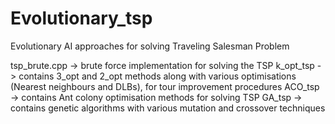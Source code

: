 # Evolutionary_tsp
Evolutionary AI approaches for solving Traveling Salesman Problem

tsp_brute.cpp -> brute force implementation for solving the TSP
k_opt_tsp -> contains 3_opt and 2_opt methods along with various optimisations (Nearest neighbours and DLBs), for tour improvement procedures
ACO_tsp -> contains Ant colony optimisation methods for solving TSP
GA_tsp -> contains genetic algorithms with various mutation and crossover techniques
